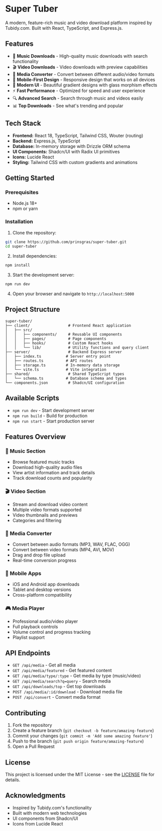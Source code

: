 # Super Tuber

A modern, feature-rich music and video download platform inspired by Tubidy.com. Built with React, TypeScript, and Express.js.

## Features

- 🎵 **Music Downloads** - High-quality music downloads with search functionality
- 🎬 **Video Downloads** - Video downloads with preview capabilities
- 🔄 **Media Converter** - Convert between different audio/video formats
- 📱 **Mobile-First Design** - Responsive design that works on all devices
- 🎨 **Modern UI** - Beautiful gradient designs with glass morphism effects
- ⚡ **Fast Performance** - Optimized for speed and user experience
- 🔍 **Advanced Search** - Search through music and videos easily
- 📊 **Top Downloads** - See what's trending and popular

## Tech Stack

- **Frontend:** React 18, TypeScript, Tailwind CSS, Wouter (routing)
- **Backend:** Express.js, TypeScript
- **Database:** In-memory storage with Drizzle ORM schema
- **UI Components:** Shadcn/UI with Radix UI primitives
- **Icons:** Lucide React
- **Styling:** Tailwind CSS with custom gradients and animations

## Getting Started

### Prerequisites

- Node.js 18+ 
- npm or yarn

### Installation

1. Clone the repository:
```bash
git clone https://github.com/prinsgras/super-tuber.git
cd super-tuber
```

2. Install dependencies:
```bash
npm install
```

3. Start the development server:
```bash
npm run dev
```

4. Open your browser and navigate to `http://localhost:5000`

## Project Structure

```
super-tuber/
├── client/                 # Frontend React application
│   ├── src/
│   │   ├── components/     # Reusable UI components
│   │   ├── pages/          # Page components
│   │   ├── hooks/          # Custom React hooks
│   │   └── lib/            # Utility functions and query client
├── server/                 # Backend Express server
│   ├── index.ts           # Server entry point
│   ├── routes.ts          # API routes
│   ├── storage.ts         # In-memory data storage
│   └── vite.ts            # Vite integration
├── shared/                 # Shared TypeScript types
│   └── schema.ts          # Database schema and types
└── components.json         # Shadcn/UI configuration
```

## Available Scripts

- `npm run dev` - Start development server
- `npm run build` - Build for production
- `npm run start` - Start production server

## Features Overview

### 🎵 Music Section
- Browse featured music tracks
- Download high-quality audio files
- View artist information and track details
- Track download counts and popularity

### 🎬 Video Section  
- Stream and download video content
- Multiple video formats supported
- Video thumbnails and previews
- Categories and filtering

### 🔄 Media Converter
- Convert between audio formats (MP3, WAV, FLAC, OGG)
- Convert between video formats (MP4, AVI, MOV)
- Drag and drop file upload
- Real-time conversion progress

### 📱 Mobile Apps
- iOS and Android app downloads
- Tablet and desktop versions
- Cross-platform compatibility

### 🎮 Media Player
- Professional audio/video player
- Full playback controls
- Volume control and progress tracking
- Playlist support

## API Endpoints

- `GET /api/media` - Get all media
- `GET /api/media/featured` - Get featured content
- `GET /api/media/type/:type` - Get media by type (music/video)
- `GET /api/media/search?q=query` - Search media
- `GET /api/downloads/top` - Get top downloads
- `POST /api/media/:id/download` - Download media file
- `POST /api/convert` - Convert media format

## Contributing

1. Fork the repository
2. Create a feature branch (`git checkout -b feature/amazing-feature`)
3. Commit your changes (`git commit -m 'Add some amazing feature'`)
4. Push to the branch (`git push origin feature/amazing-feature`)
5. Open a Pull Request

## License

This project is licensed under the MIT License - see the [LICENSE](LICENSE) file for details.

## Acknowledgments

- Inspired by Tubidy.com's functionality
- Built with modern web technologies
- UI components from Shadcn/UI
- Icons from Lucide React